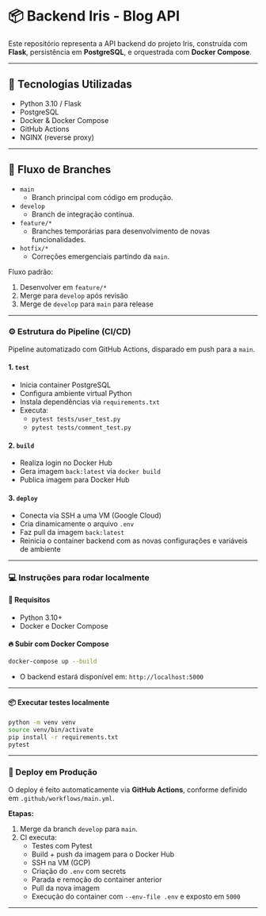 # 📦 Backend Iris - Blog API

Este repositório representa a API backend do projeto Iris, construída com **Flask**, persistência em **PostgreSQL**, e orquestrada com **Docker Compose**.

---

## 🚀 Tecnologias Utilizadas

- Python 3.10 / Flask
- PostgreSQL
- Docker & Docker Compose
- GitHub Actions
- NGINX (reverse proxy)

---

## 🌱 Fluxo de Branches

- `main`
  - Branch principal com código em produção.
- `develop`
  - Branch de integração contínua.
- `feature/*`
  - Branches temporárias para desenvolvimento de novas funcionalidades.
- `hotfix/*`
  - Correções emergenciais partindo da `main`.

Fluxo padrão:

1. Desenvolver em `feature/*`
2. Merge para `develop` após revisão
3. Merge de `develop` para `main` para release

---

### ⚙️ Estrutura do Pipeline (CI/CD)

Pipeline automatizado com GitHub Actions, disparado em push para a `main`.

#### 1. `test`
- Inicia container PostgreSQL
- Configura ambiente virtual Python
- Instala dependências via `requirements.txt`
- Executa:
  - `pytest tests/user_test.py`
  - `pytest tests/comment_test.py`

#### 2. `build`
- Realiza login no Docker Hub
- Gera imagem `back:latest` via `docker build`
- Publica imagem para Docker Hub

#### 3. `deploy`
- Conecta via SSH a uma VM (Google Cloud)
- Cria dinamicamente o arquivo `.env`
- Faz pull da imagem `back:latest`
- Reinicia o container backend com as novas configurações e variáveis de ambiente

---

### 💻 Instruções para rodar localmente

#### 🔧 Requisitos

- Python 3.10+
- Docker e Docker Compose

#### 🔥 Subir com Docker Compose

```bash
docker-compose up --build
```

- O backend estará disponível em: `http://localhost:5000`

---

#### 📦 Executar testes localmente

```bash
python -m venv venv
source venv/bin/activate
pip install -r requirements.txt
pytest
```

---

### 🚢 Deploy em Produção

O deploy é feito automaticamente via **GitHub Actions**, conforme definido em `.github/workflows/main.yml`.

**Etapas:**

1. Merge da branch `develop` para `main`.
2. CI executa:
   -  Testes com Pytest
   -  Build + push da imagem para o Docker Hub
   -  SSH na VM (GCP)
   -  Criação do `.env` com secrets
   -  Parada e remoção do container anterior
   -  Pull da nova imagem
   -  Execução do container com `--env-file .env` e exposto em `5000`


---
